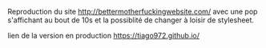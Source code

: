 Reproduction du site http://bettermotherfuckingwebsite.com/ avec une pop s'affichant au bout de 10s et la possiblité de changer à loisir de stylesheet.

lien de la version en production
https://tiago972.github.io/
